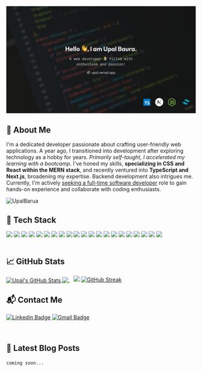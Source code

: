 <img src="images/banner.png" alt="banner">

## 💁 About Me

I'm a dedicated developer passionate about crafting user-friendly web applications. A year ago, I transitioned into development after exploring technology as a hobby for years. _Primarily self-taught, I accelerated my learning with a bootcamp_. I've honed my skills, **specializing in CSS and React within the MERN stack**, and recently ventured into **TypeScript and Next.js**, broadening my expertise. Backend development also intrigues me. Currently, I'm actively <u>seeking a full-time software developer</u> role to gain hands-on experience and collaborate with coding enthusiasts.

<p align="left"> <img src="https://komarev.com/ghpvc/?username=UpalBarua&label=Profile%20views&color=1DA8C3&style=flat" alt="UpalBarua"  align="left" /></p>

<br/>

## 🧰 Tech Stack

<div>
  <img src="https://img.shields.io/badge/HTML5-E34F26?style=for-the-badge&logo=html5&logoColor=white" />
  <img src="https://img.shields.io/badge/CSS3-1572B6?style=for-the-badge&logo=css3&logoColor=white" />
  <img src="https://img.shields.io/badge/Sass-CC6699?style=for-the-badge&logo=sass&logoColor=white" />
  <img src="https://img.shields.io/badge/Bootstrap-563D7C?style=for-the-badge&logo=bootstrap&logoColor=white" />
  <img src="https://img.shields.io/badge/Tailwind_CSS-38B2AC?style=for-the-badge&logo=tailwind-css&logoColor=white" />
  <img src="https://img.shields.io/badge/Chakra--UI-319795?style=for-the-badge&logo=chakra-ui&logoColor=white" />
  <img src="https://img.shields.io/badge/JavaScript-323330?style=for-the-badge&logo=javascript&logoColor=F7DF1E" />
  <img src="https://img.shields.io/badge/TypeScript-007ACC?style=for-the-badge&logo=typescript&logoColor=white" />
  <img src="https://img.shields.io/badge/React-20232A?style=for-the-badge&logo=react&logoColor=61DAFB" />
  <img src="https://img.shields.io/badge/next%20js-000000?style=for-the-badge&logo=nextdotjs&logoColor=white" />
  <img src="https://img.shields.io/badge/Redux-593D88?style=for-the-badge&logo=redux&logoColor=white" />
  <img src="https://img.shields.io/badge/Node%20js-339933?style=for-the-badge&logo=nodedotjs&logoColor=white" />
  <img src="https://img.shields.io/badge/firebase-ffca28?style=for-the-badge&logo=firebase&logoColor=black" />
  <img src="https://img.shields.io/badge/Express%20js-000000?style=for-the-badge&logo=express&logoColor=white" />
  <img src="https://img.shields.io/badge/MongoDB-4EA94B?style=for-the-badge&logo=mongodb&logoColor=white" />
  <img src="https://img.shields.io/badge/Python-FFD43B?style=for-the-badge&logo=python&logoColor=blue" />
  <img src="https://img.shields.io/badge/GIT-E44C30?style=for-the-badge&logo=git&logoColor=white" />
  <img src="https://img.shields.io/badge/Linux-FCC624?style=for-the-badge&logo=linux&logoColor=black" />
  <img src="https://img.shields.io/badge/Shell_Script-121011?style=for-the-badge&logo=gnu-bash&logoColor=white" />
  <img src="https://img.shields.io/badge/Figma-F24E1E?style=for-the-badge&logo=figma&logoColor=white" />
  <img src="https://img.shields.io/badge/NeoVim-%2357A143.svg?&style=for-the-badge&logo=neovim&logoColor=white" />
</div>

<br/>

## 📈 GitHub Stats

<a href="https://github.com/UpalBarua/UpalBarua">
  <img align="center" src="https://github-readme-stats.vercel.app/api?username=UpalBarua&show_icons=true&line_height=27&count_private=true&title_color=1DA8C3&text_color=c9cacc&icon_color=1DA8C3&bg_color=0D1117&border_color=262B32" alt="Upal's GitHub Stats" />
</a>
<a href="https://github.com/UpalBarua/UpalBarua" style="padding-right:10px">
  <img align="center" src="https://github-readme-stats.vercel.app/api/top-langs/?username=UpalBarua&hide=java,html,tex&title_color=1DA8C3&text_color=c9cacc&icon_color=1DA8C3&bg_color=0D1117&border_color=262B32&langs_count=3" />
</a>
 <img src="https://github-readme-streak-stats.herokuapp.com?user=UpalBaura&&background=0D1117&stroke=0D1117&fire=FF1CF7&sideLabels=00F0FF&currStreakNum=FF1CF7&ring=FF1CF7&currStreakLabel=FF1CF7&sideNums=00F0FF" />
<a href="https://git.io/streak-stats"><img src="https://github-readme-streak-stats.herokuapp.com?user=UpalBarua&theme=dark" alt="GitHub Streak" /></a>

<br/>

## 📬 Contact Me

[![Linkedin Badge](https://img.shields.io/badge/-LinkedIn-blue?style=flat-square&logo=Linkedin&logoColor=white&link=https://www.linkedin.com/in/upalb/)](https://www.linkedin.com/in/upalb/)
[![Gmail Badge](https://img.shields.io/badge/-Gmail-d14836?style=flat-square&logo=Gmail&logoColor=white&link=mailto:upalbarua52@gmail.com)](mailto:upalbarua52@gmail.com)

<br/>

## 📕 Latest Blog Posts

`coming soon...`
